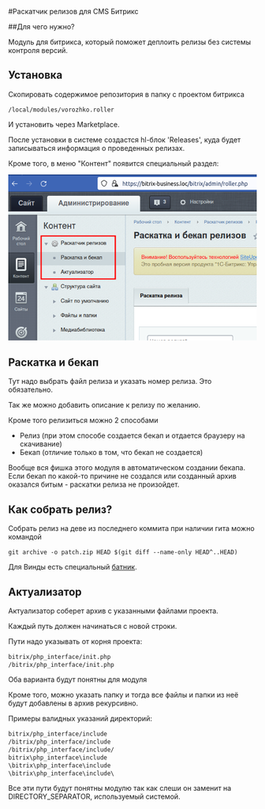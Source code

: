 #Раскатчик релизов для CMS Битрикс

##Для чего нужно?

Модуль для битрикса, который поможет деплоить релизы без системы контроля версий.
## Установка

Скопировать содержимое репозитория в папку с проектом битрикса

```
/local/modules/vorozhko.roller
```

И установить через Marketplace.

После установки в системе создастся hl-блок 'Releases', куда будет записываться информация о проведенных релизах.

Кроме того, в меню "Контент" появится специальный раздел:

![Раскатчик релизов](assets/img/menu.png)

## Раскатка и бекап

Тут надо выбрать файл релиза и указать номер релиза. Это обязательно.

Так же можно добавить описание к релизу по желанию.

Кроме того релизиться можно 2 способами

- Релиз (при этом способе создается бекап и отдается браузеру на скачивание)
- Бекап (отличие только в том, что бекап не создается)

Вообще вся фишка этого модуля в автоматическом создании бекапа. Если бекап по какой-то причине не создался или созданный архив оказался битым - раскатки релиза не произойдет.

## Как собрать релиз?

Собрать релиз на деве из последнего коммита при наличии гита можно командой

```
git archive -o patch.zip HEAD $(git diff --name-only HEAD^..HEAD)
```

Для Винды есть специальный [батник](assets/bat/release_from_last_commit.bat).

## Актуализатор

Актуализатор соберет архив с указанными файлами проекта.

Каждый путь должен начинаться с новой строки.

Пути надо указывать от корня проекта:

```
bitrix/php_interface/init.php
/bitrix/php_interface/init.php
```
Оба варианта будут понятны для модуля

Кроме того, можно указать папку и тогда все файлы и папки из неё будут добавлены в архив рекурсивно.

Примеры валидных указаний директорий:

```
bitrix/php_interface/include
/bitrix/php_interface/include
/bitrix/php_interface/include/
bitrix\php_interface\include
\bitrix\php_interface\include
\bitrix\php_interface\include\
```

Все эти пути будут понятны модулю так как слеши он заменит на DIRECTORY_SEPARATOR, используемый системой.
